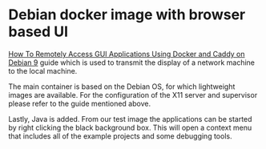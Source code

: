 # Debian docker image with browser based UI

 [How To Remotely Access GUI Applications Using Docker and Caddy on Debian 9](https://www.digitalocean.com/community/tutorials/how-to-remotely-access-gui-applications-using-docker-and-caddy-on-debian-9) guide which is used to transmit the display of a network machine to the local machine.

The main container is based on the Debian OS, for which lightweight images are available. For the configuration of the X11 server and supervisor please refer to the guide mentioned above.

Lastly, Java is added. From our test image the applications can be started by right clicking the black background box. This will open a context menu that includes all of the example projects and some debugging tools.
